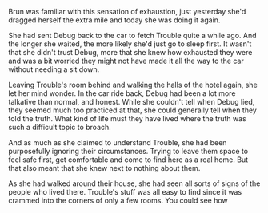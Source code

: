 Brun was familiar with this sensation of exhaustion, just yesterday she'd dragged herself the extra mile and today she was doing it again.

She had sent Debug back to the car to fetch Trouble quite a while ago. And the longer she waited, the more likely she'd just go to sleep first. It wasn't that she didn't trust Debug, more that she knew how exhausted they were and was a bit worried they might not have made it all the way to the car without needing a sit down.

Leaving Trouble's room behind and walking the halls of the hotel again, she let her mind wonder. In the car ride back, Debug had been a lot more talkative than normal, and honest. While she couldn't tell when Debug lied, they seemed much too practiced at that, she could generally tell when they told the truth. What kind of life must they have lived where the truth was such a difficult topic to broach.

And as much as she claimed to understand Trouble, she had been purposefully ignoring their circumstances. Trying to leave them space to feel safe first, get comfortable and come to find here as a real home. But that also meant that she knew next to nothing about them. 

As she had walked around their house, she had seen all sorts of signs of the people who lived there. Trouble's stuff was all easy to find since it was crammed into the corners of only a few rooms. You could see how 

